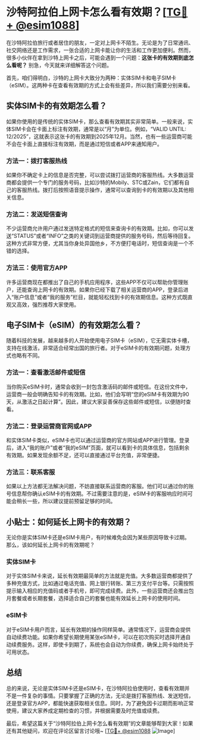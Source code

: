 # 沙特阿拉伯上网卡怎么看有效期？[[TG💪+ @esim1088](https://t.me/s/esim1088)]

在沙特阿拉伯旅行或者居住的朋友，一定对上网卡不陌生。无论是为了日常通讯、社交网络还是工作需求，一张合适的上网卡能让你的生活和工作更加便利。然而，很多小伙伴在拿到沙特上网卡之后，可能会遇到一个问题：**这张卡的有效期到底怎么看呢？** 别急，今天就来详细解答这个问题。

首先，咱们得明白，沙特的上网卡大致分为两种：实体SIM卡和电子SIM卡（eSIM）。这两种卡在查看有效期的方式上会有些差异，所以我们需要分别来看。

## 实体SIM卡的有效期怎么看？

如果你使用的是传统的实体SIM卡，那么查看有效期其实非常简单。一般来说，实体SIM卡会在卡面上标注有效期，通常是以“月”为单位。例如，“VALID UNTIL: 12/2025”，这就表示这张卡的有效期到2025年12月。当然，也有一些运营商可能不会在卡面上直接标注有效期，而是通过短信或者APP来通知用户。

### 方法一：拨打客服热线
如果你不确定卡上的信息是否完整，可以尝试拨打运营商的客服热线。大多数运营商都会提供一个专门的服务号码，比如沙特的Mobily、STC或Zain，它们都有自己的客服热线。拨打后按照语音提示操作，通常可以查询到卡的有效期以及其他相关信息。

### 方法二：发送短信查询
不少运营商允许用户通过发送特定格式的短信来查询卡的有效期。比如，你可以发送“STATUS”或者“INFO”之类的关键词到运营商提供的服务号码，然后等待回复。这种方式非常方便，尤其当你身处异国他乡，不方便打电话时，短信查询是一个不错的选择。

### 方法三：使用官方APP
许多运营商现在都推出了自己的手机应用程序，这些APP不仅可以帮助你管理账户，还能查询上网卡的有效期。如果你已经下载了相关运营商的APP，登录后进入“账户信息”或者“我的服务”栏目，就能轻松找到卡的有效期信息。这种方式既直观又高效，强烈推荐大家使用。

## 电子SIM卡（eSIM）的有效期怎么看？

随着科技的发展，越来越多的人开始使用电子SIM卡（eSIM），它无需实体卡槽，支持在线激活，非常适合经常出国的旅行者。对于eSIM卡的有效期问题，处理方式也略有不同。

### 方法一：查看激活邮件或短信
当你购买eSIM卡时，通常会收到一封包含激活码的邮件或短信。在这份文件中，运营商一般会明确告知卡的有效期。比如，他们会写明“您的eSIM卡有效期为90天，从激活之日起计算”。因此，建议大家妥善保存这些邮件或短信，以便随时查看。

### 方法二：登录运营商官网或APP
和实体SIM卡类似，eSIM卡也可以通过运营商的官方网站或APP进行管理。登录后，进入“我的账户”或者“我的eSIM”页面，就可以看到卡的具体信息，包括剩余有效期。如果发现余额不足，还可以直接通过平台充值，非常便捷。

### 方法三：联系客服
如果以上方法都无法解决问题，不妨直接联系运营商的客服。他们可以通过你的账号信息帮你确认eSIM卡的有效期。不过需要注意的是，eSIM卡的客服响应时间可能会稍长一些，所以建议提前预留足够的时间。

## 小贴士：如何延长上网卡的有效期？

无论你是实体SIM卡还是eSIM卡用户，有时候难免会因为某些原因导致卡过期。那么，该如何延长上网卡的有效期呢？

### 实体SIM卡
对于实体SIM卡来说，延长有效期最简单的方法就是充值。大多数运营商都提供了多种充值方式，比如通过电话充值、网上银行转账、第三方支付平台等。只需按照提示输入相应的充值码或者手机号，即可完成续费。此外，一些运营商还会推出包月套餐或者长期套餐，选择适合自己的套餐也能有效延长上网卡的使用时间。

### eSIM卡
对于eSIM卡用户而言，延长有效期的操作同样简单。通常情况下，运营商会提供自动续费功能。如果你希望长期使用某张eSIM卡，可以在初次购买时选择开通自动续费服务。这样，即使卡到期了，系统也会自动为你续费，确保上网卡始终处于可用状态。

## 总结

总的来说，无论是实体SIM卡还是eSIM卡，在沙特阿拉伯使用时，查看有效期并不是一件复杂的事情。只要掌握了正确的方法，无论是拨打客服热线、发送短信，还是登录官方APP，都能快速获取相关信息。同时，为了避免因卡过期而影响正常使用，建议大家养成定期检查的习惯，并根据需要及时充值或续费。

最后，希望这篇关于“沙特阿拉伯上网卡怎么看有效期”的文章能够帮到大家！如果还有其他疑问，欢迎在评论区留言讨论哦~ [[TG💪+ @esim1088](https://t.me/s/esim1088) ![Image](https://i.postimg.cc/4NQfJmqS/Snipaste-2025-05-13-00-14-12.png)]